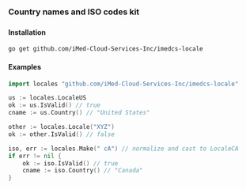 ### Country names and ISO codes kit
###

#### Installation

```sh
go get github.com/iMed-Cloud-Services-Inc/imedcs-locale
```

#### Examples

```go
import locales "github.com/iMed-Cloud-Services-Inc/imedcs-locale"
```

```go
us := locales.LocaleUS
ok := us.IsValid() // true
cname := us.Country() // "United States"
```

```go
other := locales.Locale("XYZ")
ok := other.IsValid() // false
```

```go
iso, err := locales.Make(" cA") // normalize and cast to LocaleCA
if err != nil {
    ok := iso.IsValid() // true
    cname := iso.Country() // "Canada"
}
```
